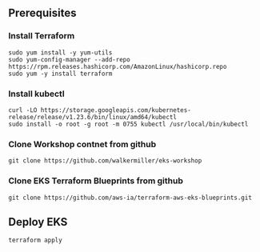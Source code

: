 ## Prerequisites
### Install Terraform
```
sudo yum install -y yum-utils
sudo yum-config-manager --add-repo https://rpm.releases.hashicorp.com/AmazonLinux/hashicorp.repo
sudo yum -y install terraform
```

### Install kubectl
```
curl -LO https://storage.googleapis.com/kubernetes-release/release/v1.23.6/bin/linux/amd64/kubectl
sudo install -o root -g root -m 0755 kubectl /usr/local/bin/kubectl
```

### Clone Workshop contnet from github
`git clone https://github.com/walkermiller/eks-workshop`

### Clone EKS Terraform Blueprints from github
`git clone https://github.com/aws-ia/terraform-aws-eks-blueprints.git`

## Deploy EKS

`terraform apply`